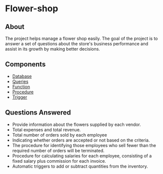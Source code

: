 # Flower-shop
## About
The project helps manage a flower shop easily. The goal of the project is to answer a set of questions about the store's business performance and assist in its growth by making better decisions.

## Components
- [Database](https://github.com/tatdieungan23/Flower-shop/blob/main/DATABASE.sql)
- [Queries](https://github.com/tatdieungan23/Flower-shop/blob/main/QUERIES.sql)
- [Function](https://github.com/tatdieungan23/Flower-shop/blob/main/FUNCTION.sql)
- [Procedure](https://github.com/tatdieungan23/Flower-shop/blob/main/PROCEDURES.sql)
- [Trigger](https://github.com/tatdieungan23/Flower-shop/blob/main/TRIGGERS.sql)

## Questions Answered
- Provide information about the flowers supplied by each vendor.
- Total expenses and total revenue.
- Total number of orders sold by each employee
- Indicating whether orders are accepted or not based on the criteria.
- The procedure for identifying those employees who sell fewer than the required number of orders will be terminated.
- Procedure for calculating salaries for each employee, consisting of a fixed salary plus commission for each invoice.
- Automatic triggers to add or subtract quantities from the inventory.
